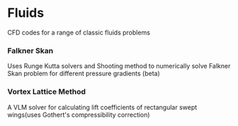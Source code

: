 # Fluids
CFD codes for a range of classic fluids problems

### Falkner Skan
Uses Runge Kutta solvers and Shooting method to numerically solve Falkner Skan problem for different pressure gradients (beta)

### Vortex Lattice Method
A VLM solver for calculating lift coefficients of rectangular swept wings(uses Gothert's compressibility correction)
